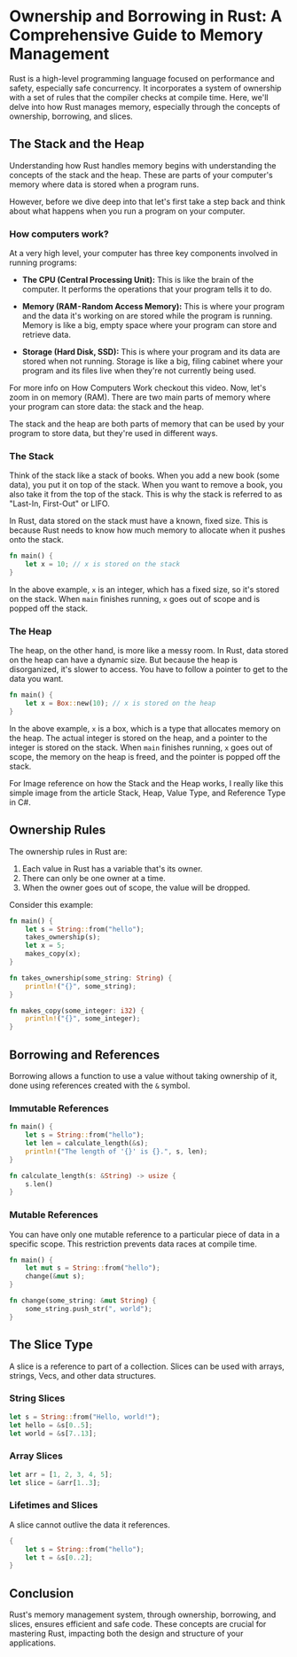 # Ownership and Borrowing in Rust: A Comprehensive Guide to Memory Management

Rust is a high-level programming language focused on performance and safety, especially safe concurrency. It incorporates a system of ownership with a set of rules that the compiler checks at compile time. Here, we'll delve into how Rust manages memory, especially through the concepts of ownership, borrowing, and slices.

## The Stack and the Heap

Understanding how Rust handles memory begins with understanding the concepts of the stack and the heap. These are parts of your computer's memory where data is stored when a program runs.

However, before we dive deep into that let's first take a step back and think about what happens when you run a program on your computer.

### How computers work?

At a very high level, your computer has three key components involved in running programs:

- **The CPU (Central Processing Unit):** This is like the brain of the computer. It performs the operations that your program tells it to do.
  
- **Memory (RAM - Random Access Memory):** This is where your program and the data it's working on are stored while the program is running. Memory is like a big, empty space where your program can store and retrieve data.
  
- **Storage (Hard Disk, SSD):** This is where your program and its data are stored when not running. Storage is like a big, filing cabinet where your program and its files live when they're not currently being used.

For more info on How Computers Work checkout this video. Now, let's zoom in on memory (RAM). There are two main parts of memory where your program can store data: the stack and the heap.

The stack and the heap are both parts of memory that can be used by your program to store data, but they're used in different ways.

### The Stack

Think of the stack like a stack of books. When you add a new book (some data), you put it on top of the stack. When you want to remove a book, you also take it from the top of the stack. This is why the stack is referred to as "Last-In, First-Out" or LIFO.

In Rust, data stored on the stack must have a known, fixed size. This is because Rust needs to know how much memory to allocate when it pushes onto the stack.

```rust
fn main() {
    let x = 10; // x is stored on the stack
}
```

In the above example, `x` is an integer, which has a fixed size, so it's stored on the stack. When `main` finishes running, `x` goes out of scope and is popped off the stack.

### The Heap

The heap, on the other hand, is more like a messy room. In Rust, data stored on the heap can have a dynamic size. But because the heap is disorganized, it's slower to access. You have to follow a pointer to get to the data you want.

```rust
fn main() {
    let x = Box::new(10); // x is stored on the heap
}
```

In the above example, `x` is a box, which is a type that allocates memory on the heap. The actual integer is stored on the heap, and a pointer to the integer is stored on the stack. When `main` finishes running, `x` goes out of scope, the memory on the heap is freed, and the pointer is popped off the stack.

For Image reference on how the Stack and the Heap works, I really like this simple image from the article Stack, Heap, Value Type, and Reference Type in C#.

## Ownership Rules

The ownership rules in Rust are:

1. Each value in Rust has a variable that's its owner.
2. There can only be one owner at a time.
3. When the owner goes out of scope, the value will be dropped.

Consider this example:

```rust
fn main() {
    let s = String::from("hello"); 
    takes_ownership(s);
    let x = 5;           
    makes_copy(x);                 
}

fn takes_ownership(some_string: String) { 
    println!("{}", some_string);
}

fn makes_copy(some_integer: i32) { 
    println!("{}", some_integer);
}
```

## Borrowing and References

Borrowing allows a function to use a value without taking ownership of it, done using references created with the `&` symbol.

### Immutable References

```rust
fn main() {
    let s = String::from("hello");
    let len = calculate_length(&s);
    println!("The length of '{}' is {}.", s, len);
}

fn calculate_length(s: &String) -> usize {
    s.len()
}
```

### Mutable References

You can have only one mutable reference to a particular piece of data in a specific scope. This restriction prevents data races at compile time.

```rust
fn main() {
    let mut s = String::from("hello");
    change(&mut s);
}

fn change(some_string: &mut String) {
    some_string.push_str(", world");
}
```

## The Slice Type

A slice is a reference to part of a collection. Slices can be used with arrays, strings, Vecs, and other data structures.

### String Slices

```rust
let s = String::from("Hello, world!");
let hello = &s[0..5];
let world = &s[7..13];
```

### Array Slices

```rust
let arr = [1, 2, 3, 4, 5];
let slice = &arr[1..3];
```

### Lifetimes and Slices

A slice cannot outlive the data it references.

```rust
{
    let s = String::from("hello");
    let t = &s[0..2];
} 
```

## Conclusion

Rust's memory management system, through ownership, borrowing, and slices, ensures efficient and safe code. These concepts are crucial for mastering Rust, impacting both the design and structure of your applications.
